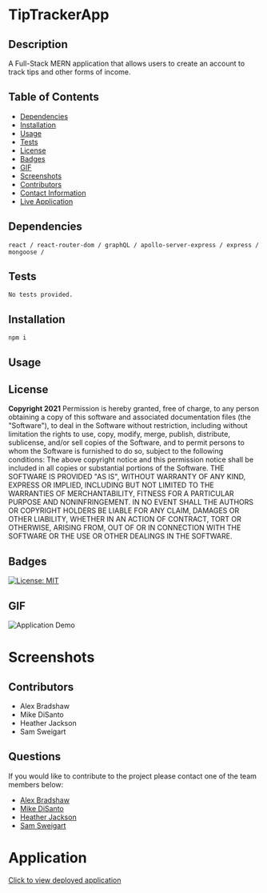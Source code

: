 # __TipTrackerApp__
## __Description__
A Full-Stack MERN application that allows users to create an account to track tips and other forms of income.
## __Table of Contents__
* [Dependencies](#dependencies)
* [Installation](#installation)
* [Usage](#usage)
* [Tests](#tests)
* [License](#license)
* [Badges](#badges)
* [GIF](#gif)
* [Screenshots](#screenshots)
* [Contributors](#contributors)
* [Contact Information](#questions)
* [Live Application](#application)
## __Dependencies__
    react / react-router-dom / graphQL / apollo-server-express / express / mongoose /
## __Tests__
    No tests provided.
## __Installation__
    npm i
## __Usage__
    
## __License__
__Copyright 2021__
Permission is hereby granted, free of charge, to any person obtaining a copy of this software and associated documentation files (the "Software"), to deal in the Software without restriction, including without limitation the rights to use, copy, modify, merge, publish, distribute, sublicense, and/or sell copies of the Software, and to permit persons to whom the Software is furnished to do so, subject to the following conditions:
The above copyright notice and this permission notice shall be included in all copies or substantial portions of the Software.
THE SOFTWARE IS PROVIDED "AS IS", WITHOUT WARRANTY OF ANY KIND, EXPRESS OR IMPLIED, INCLUDING BUT NOT LIMITED TO THE WARRANTIES OF MERCHANTABILITY, FITNESS FOR A PARTICULAR PURPOSE AND NONINFRINGEMENT. IN NO EVENT SHALL THE AUTHORS OR COPYRIGHT HOLDERS BE LIABLE FOR ANY CLAIM, DAMAGES OR OTHER LIABILITY, WHETHER IN AN ACTION OF CONTRACT, TORT OR OTHERWISE, ARISING FROM, OUT OF OR IN CONNECTION WITH THE SOFTWARE OR THE USE OR OTHER DEALINGS IN THE SOFTWARE.
## __Badges__
[![License: MIT](https://img.shields.io/badge/License-MIT-hotpink.svg)](https://opensource.org/licenses/MIT)
## __GIF__
![Application Demo](client/public/tip-tracker-app.gif)

# __Screenshots__

## __Contributors__
* Alex Bradshaw
* Mike DiSanto
* Heather Jackson
* Sam Sweigart
## __Questions__
If you would like to contribute to the project please contact one of the team members below: 
* [Alex Bradshaw](mailto:alexanderbradshaw5@gmail.com)
* [Mike DiSanto](mailto:mdisanto928@gmail.com)
* [Heather Jackson](mailto:heatherloisejackson@gmail.com)
* [Sam Sweigart](mailto:samuel.sweigart@gmail.com)
# __Application__
<a href='https://moolah-tip-tracker.herokuapp.com/' target="_blank">Click to view deployed application</a>

